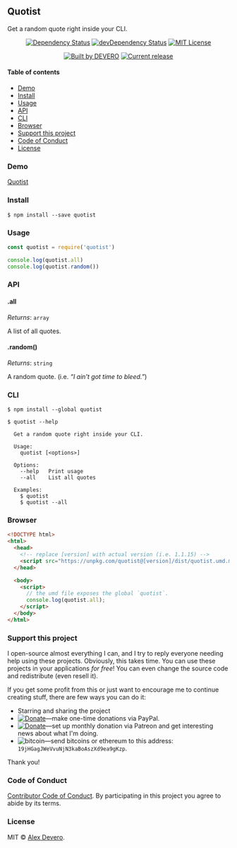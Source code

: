 <!-- ![quotist logo](./docs/quotist-logo.png) -->

## Quotist

Get a random quote right inside your CLI.

<p align="center">
  <a href="https://david-dm.org/alexdevero/quotist"><img alt="Dependency Status" src="https://david-dm.org/alexdevero/quotist.svg?style=flat"></a>
  <a href="https://david-dm.org/alexdevero/quotist?type=dev"><img alt="devDependency Status" src="https://david-dm.org/alexdevero/quotist/dev-status.svg?style=flat"></a>
  <a href="http://opensource.org/licenses/MIT"><img alt="MIT License" src="https://badgen.net/badge/license/MIT/blue"></a>
</p>

<p align="center">
  <a href="https://alexdevero.com"><img alt="Built by DEVERO" src="https://badgen.net/badge/Built%20by/DEVERO/d30320"></a>
  <a href="https://github.com/alexdevero/quotist/releases"><img alt="Current release" src="https://badgen.net/github/release/alexdevero/quotist"></a>
</p>

#### Table of contents

* [Demo](#demo)
* [Install](#install)
* [Usage](#usage)
* [API](#api)
* [CLI](#cli)
* [Browser](#browser)
* [Support this project](#support-this-project)
* [Code of Conduct](#code-of-conduct)
* [License](#license)

### Demo

[Quotist](https://alexdevero.github.io/quotist)

### Install

```
$ npm install --save quotist
```

### Usage

```js
const quotist = require('quotist')

console.log(quotist.all)
console.log(quotist.random())
```

### API

#### .all

*Returns*: `array`

A list of all quotes.

#### .random()

*Returns*: `string`

A random quote. (i.e. *“I ain't got time to bleed.”*)

### CLI

```
$ npm install --global quotist
```

```
$ quotist --help

  Get a random quote right inside your CLI.

  Usage:
    quotist [<options>]

  Options:
    --help   Print usage
    --all    List all quotes

  Examples:
    $ quotist
    $ quotist --all

```

### Browser

```html
<!DOCTYPE html>
<html>
  <head>
    <!-- replace [version] with actual version (i.e. 1.1.15) -->
    <script src="https://unpkg.com/quotist@[version]/dist/quotist.umd.min.js"></script>
  </head>

  <body>
    <script>
      // the umd file exposes the global `quotist`.
      console.log(quotist.all);
    </script>
  </body>
</html>
```

### Support this project

I open-source almost everything I can, and I try to reply everyone needing help using these projects. Obviously,
this takes time. You can use these projects in your applications *for free*! You can even change the source code and redistribute (even resell it).

If you get some profit from this or just want to encourage me to continue creating stuff, there are few ways you can do it:

 - Starring and sharing the project
 - [![Donate](https://img.shields.io/badge/Donate-Paypal-brightgreen.svg?colorB=259cd2)](https://www.paypal.com/cgi-bin/webscr?cmd=_s-xclick&hosted_button_id=YKLGUUB34ASEL)—make one-time donations via PayPal.
 - [![Donate](https://img.shields.io/badge/Donate-Patreon-brightgreen.svg?colorB=f86213)](https://www.patreon.com/alexdevero)—set up monthly donation via Patreon and get interesting news about what I'm doing.
 - <img alt="bitcoin" src="https://img.shields.io/badge/Donate-Bitcoin-brightgreen.svg?colorB=fab915">—send bitcoins or ethereum to this address: `19jHGagJWeVvuNjN3kaBoAszXd9ea9gKzp`.

Thank you!

### Code of Conduct

[Contributor Code of Conduct](code-of-conduct.md). By participating in this project you agree to abide by its terms.

### License

MIT © [Alex Devero](https://alexdevero.com).

<!-- source: https://github.com/electron/simple-samples/tree/master/url -->
